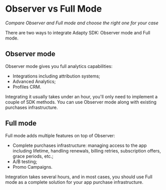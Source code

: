 # Observer vs Full Mode
*Compare Observer and Full mode and choose the right one for your case*

There are two ways to integrate Adapty SDK: Observer mode and Full mode.

## Observer mode

Observer mode gives you full analytics capabilities:

- Integrations including attribution systems;
- Advanced Analytics;
- Profiles CRM.

Integrating it usually takes under an hour, you'll only need to implement a couple of SDK methods. You can use Observer mode along with existing purchases infrastructure.

## Full mode

Full mode adds multiple features on top of Observer:

- Complete purchases infrastructure: managing access to the app including lifetime, handling renewals, billing retries, subscription offers, grace periods, etc.;
- A/B testing;
- Promo Campaigns.


Integration takes several hours, and in most cases, you should use Full mode as a complete solution for your app purchase infrastructure.